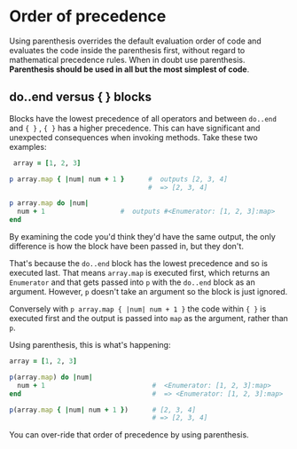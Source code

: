 # Order of precedence

Using parenthesis overrides the default evaluation order of code and evaluates the code inside the parenthesis first, without regard to mathematical precedence rules. When in doubt use parenthesis. **Parenthesis should be used in all but the most simplest of code**.

## do..end versus { } blocks

Blocks have the lowest precedence of all operators and between `do..end` and `{ }` , `{ }` has a higher precedence. This can have significant and unexpected consequences when invoking methods. Take these two examples:

```ruby
 array = [1, 2, 3]

p array.map { |num| num + 1 }      #  outputs [2, 3, 4]
                                   #  => [2, 3, 4]

p array.map do |num|
  num + 1                   #  outputs #<Enumerator: [1, 2, 3]:map>
end
```

By examining the code you'd think they'd have the same output, the only difference is how the block have been passed in, but they don't.

That's because the `do..end` block has the lowest precedence and so is executed last. That means `array.map` is executed first, which returns an `Enumerator` and that gets passed into `p` with the `do..end` block as an argument. However, `p` doesn't take an argument so the block is just ignored.

Conversely with `p array.map { |num| num + 1 }` the code within `{ }` is executed first and the output is passed into `map` as the argument, rather than `p`.   

Using parenthesis, this is what's happening:

```ruby
array = [1, 2, 3]

p(array.map) do |num|
  num + 1                           #  <Enumerator: [1, 2, 3]:map>
end                                 #  => <Enumerator: [1, 2, 3]:map>

p(array.map { |num| num + 1 })      # [2, 3, 4]
                                    # => [2, 3, 4]
```

 You can over-ride that order of precedence by using parenthesis.